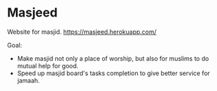# Masjeed

Website for masjid.
https://masjeed.herokuapp.com/

Goal: 
- Make masjid not only a place of worship, but also for muslims to do mutual help for good. 
- Speed up masjid board's tasks completion to give better service for jamaah.

